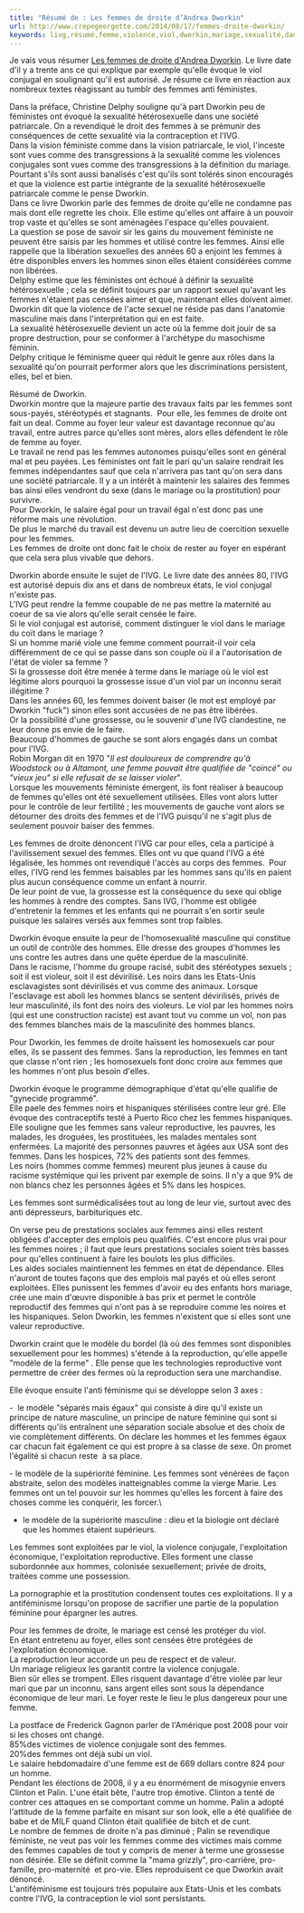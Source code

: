 ```yaml
---
title: "Résumé de : Les femmes de droite d’Andrea Dworkin"
url: http://www.crepegeorgette.com/2014/08/17/femmes-droite-dworkin/
keywords: livg,résumé,femme,violence,viol,dworkin,mariage,sexualité,dandrea,hommes,évoque,femmes
---
```

Je vais vous résumer [Les femmes de droite d\'Andrea Dworkin](http://www.editions-rm.ca/livre.php?id=1436). Le livre date d\'il y a trente ans ce qui explique par exemple qu\'elle évoque le viol conjugal en soulignant qu\'il est autorisé. Je résume ce livre en réaction aux nombreux textes réagissant au tumblr des femmes anti féministes.

Dans la préface, Christine Delphy souligne qu\'à part Dworkin peu de féministes ont évoqué la sexualité hétérosexuelle dans une société patriarcale. On a revendiqué le droit des femmes à se prémunir des conséquences de cette sexualité via la contraception et l\'IVG.\
Dans la vision féministe comme dans la vision patriarcale, le viol, l\'inceste sont vues comme des transgressions à la sexualité comme les violences conjugales sont vues comme des transgressions à la définition du mariage.\
Pourtant s\'ils sont aussi banalisés c\'est qu\'ils sont tolérés sinon encouragés et que la violence est partie intégrante de la sexualité hétérosexuelle patriarcale comme le pense Dworkin.\
Dans ce livre Dworkin parle des femmes de droite qu\'elle ne condamne pas mais dont elle regrette les choix. Elle estime qu\'elles ont affaire à un pouvoir trop vaste et qu\'elles se sont aménagées l\'espace qu\'elles pouvaient.\
La question se pose de savoir sir les gains du mouvement féministe ne peuvent être saisis par les hommes et utilisé contre les femmes. Ainsi elle rappelle que la libération sexuelles des années 60 a enjoint les femmes à être disponibles envers les hommes sinon elles étaient considérées comme non libérées.\
Delphy estime que les féministes ont échoué à définir la sexualité hétérosexuelle ; cela se définit toujours par un rapport sexuel qu\'avant les femmes n\'étaient pas censées aimer et que, maintenant elles doivent aimer.\
Dworkin dit que la violence de l\'acte sexuel ne réside pas dans l\'anatomie masculine mais dans l\'interprétation qui en est faite.\
La sexualité hétérosexuelle devient un acte où la femme doit jouir de sa propre destruction, pour se conformer à l\'archétype du masochisme féminin.\
Delphy critique le féminisme queer qui réduit le genre aux rôles dans la sexualité qu\'on pourrait performer alors que les discriminations persistent, elles, bel et bien.

Résumé de Dworkin.\
Dworkin montre que la majeure partie des travaux faits par les femmes sont sous-payés, stéréotypés et stagnants.  Pour elle, les femmes de droite ont  fait un deal. Comme au foyer leur valeur est davantage reconnue qu\'au travail, entre autres parce qu\'elles sont mères, alors elles défendent le rôle de femme au foyer.\
Le travail ne rend pas les femmes autonomes puisqu\'elles sont en général mal et peu payées. Les féministes ont fait le pari qu\'un salaire rendrait les femmes indépendantes sauf que cela n\'arrivera pas tant qu\'on sera dans une société patriarcale. Il y a un intérêt à maintenir les salaires des femmes bas ainsi elles vendront du sexe (dans le mariage ou la prostitution) pour survivre.\
Pour Dworkin, le salaire égal pour un travail égal n\'est donc pas une réforme mais une révolution.\
De plus le marché du travail est devenu un autre lieu de coercition sexuelle pour les femmes.\
Les femmes de droite ont donc fait le choix de rester au foyer en espérant que cela sera plus vivable que dehors.

Dworkin aborde ensuite le sujet de l\'IVG. Le livre date des années 80, l\'IVG est autorisé depuis dix ans et dans de nombreux états, le viol conjugal n\'existe pas.\
L\'IVG peut rendre la femme coupable de ne pas mettre la maternité au coeur de sa vie alors qu\'elle serait censée le faire.\
Si le viol conjugal est autorisé, comment distinguer le viol dans le mariage du coït dans le mariage ?\
Si un homme marié viole une femme comment pourrait-il voir cela différemment de ce qui se passe dans son couple où il a l\'autorisation de l\'état de violer sa femme ?\
Si la grossesse doit être menée à terme dans le mariage où le viol est légitime alors pourquoi la grossesse issue d\'un viol par un inconnu serait illégitime ?\
Dans les années 60, les femmes doivent baiser (le mot est employé par Dworkin \"fuck\") sinon elles sont accusées de ne pas être libérées.\
Or la possibilité d\'une grossesse, ou le souvenir d\'une IVG clandestine, ne leur donne ps envie de le faire.\
Beaucoup d\'hommes de gauche se sont alors engagés dans un combat pour l\'IVG.\
Robin Morgan dit en 1970 \"*Il est douloureux de comprendre qu\'à Woodstock ou à Altamont, une femme pouvait être qualifiée de \"coincé\" ou \"vieux jeu\" si elle refusait de se laisser violer*\".\
Lorsque les mouvements féministe émergent, ils font réaliser à beaucoup de femmes qu\'elles ont été sexuellement utilisées. Elles vont alors lutter pour le contrôle de leur fertilité ; les mouvements de gauche vont alors se détourner des droits des femmes et de l\'IVG puisqu\'il ne s\'agit plus de seulement pouvoir baiser des femmes.

Les femmes de droite dénoncent l\'IVG car pour elles, cela a participé à l\'avilissement sexuel des femmes. Elles ont vu que quand l\'IVG a été légalisée, les hommes ont revendiqué l\'accès au corps des femmes.  Pour elles, l\'IVG rend les femmes baisables par les hommes sans qu\'ils en paient plus aucun conséquence comme un enfant à nourrir.\
De leur point de vue, la grossesse est la conséquence du sexe qui oblige les hommes à rendre des comptes. Sans IVG, l\'homme est obligée d\'entretenir la femmes et les enfants qui ne pourrait s\'en sortir seule puisque les salaires versés aux femmes sont trop faibles.

Dworkin évoque ensuite la peur de l\'homosexualité masculine qui constitue un outil de contrôle des hommes. Elle dresse des groupes d\'hommes les uns contre les autres dans une quête éperdue de la masculinité.\
Dans le racisme, l\'homme du groupe racisé, subit des stéréotypes sexuels ; soit il est violeur, soit il est dévirilisé. Les noirs dans les Etats-Unis esclavagistes sont dévirilisés et vus comme des animaux. Lorsque l\'esclavage est aboli les hommes blancs se sentent dévirilisés, privés de leur masculinité, ils font des noirs des violeurs. Le viol par les hommes noirs (qui est une construction raciste) est avant tout vu comme un vol, non pas des femmes blanches mais de la masculinité des hommes blancs.

Pour Dworkin, les femmes de droite haïssent les homosexuels car pour elles, ils se passent des femmes. Sans la reproduction, les femmes en tant que classe n\'ont rien ; les homosexuels font donc croire aux femmes que les hommes n\'ont plus besoin d\'elles.

Dworkin évoque le programme démographique d\'état qu\'elle qualifie de \"gynecide programmé\".\
Elle paele des femmes noirs et hispaniques stérilisées contre leur gré. Elle évoque des contraceptifs testé à Puerto Rico chez les femmes hispaniques.\
Elle souligne que les femmes sans valeur reproductive, les pauvres, les malades, les droguées, les prostituées, les malades mentales sont enfermées. La majorité des personnes pauvres et âgées aux USA sont des femmes. Dans les hospices, 72% des patients sont des femmes.\
Les noirs (hommes comme femmes) meurent plus jeunes à cause du racisme systémique qui les privent par exemple de soins. Il n\'y a que 9% de non blancs chez les personnes âgées et 5% dans les hospices.

Les femmes sont surmédicalisées tout au long de leur vie, surtout avec des anti dépresseurs, barbituriques etc.

On verse peu de prestations sociales aux femmes ainsi elles restent obligées d\'accepter des emplois peu qualifiés. C\'est encore plus vrai pour les femmes noires ; il faut que leurs prestations sociales soient très basses pour qu\'elles continuent à faire les boulots les plus difficiles.\
Les aides sociales maintiennent les femmes en état de dépendance. Elles n\'auront de toutes façons que des emplois mal payés et où elles seront exploitées. Elles punissent les femmes d\'avoir eu des enfants hors mariage, crée une main d\'œuvre disponible à bas prix et permet le contrôle reproductif des femmes qui n\'ont pas à se reproduire comme les noires et les hispaniques. Selon Dworkin, les femmes n\'existent que si elles sont une valeur reproductive.

Dworkin craint que le modèle du bordel (là où des femmes sont disponibles sexuellement pour les hommes) s\'étende à la reproduction, qu\'elle appelle \"modèle de la ferme\" . Elle pense que les technologies reproductive vont permettre de créer des fermes où la reproduction sera une marchandise.

Elle évoque ensuite l\'anti féminisme qui se développe selon 3 axes :

\-  le modèle \"séparés mais égaux\" qui consiste à dire qu\'il existe un principe de nature masculine, un principe de nature féminine qui sont si différents qu\'ils entraînent une séparation sociale absolue et des choix de vie complètement différents. On déclare les hommes et les femmes égaux car chacun fait également ce qui est propre à sa classe de sexe. On promet l\'égalité si chacun reste  à sa place.

\- le modèle de la supériorité féminine. Les femmes sont vénérées de façon abstraite, selon des modèles inatteignables comme la vierge Marie. Les femmes ont un tel pouvoir sur les hommes qu\'elles les forcent à faire des choses comme les conquérir, les forcer.\
- le modèle de la supériorité masculine : dieu et la biologie ont déclaré que les hommes étaient supérieurs.

Les femmes sont exploitées par le viol, la violence conjugale, l\'exploitation économique, l\'exploitation reproductive. Elles forment une classe subordonnée aux hommes, colonisée sexuellement; privée de droits, traitées comme une possession.

La pornographie et la prostitution condensent toutes ces exploitations. Il y a antiféminisme lorsqu\'on propose de sacrifier une partie de la population féminine pour épargner les autres.

Pour les femmes de droite, le mariage est censé les protéger du viol.\
En étant entretenu au foyer, elles sont censées être protégées de l\'exploitation économique.\
La reproduction leur accorde un peu de respect et de valeur.\
Un mariage religieux les garantit contre la violence conjugale.\
Bien sûr elles se trompent. Elles risquent davantage d\'être violée par leur mari que par un inconnu, sans argent elles sont sous la dépendance économique de leur mari. Le foyer reste le lieu le plus dangereux pour une femme.

La postface de Frederick Gagnon parler de l\'Amérique post 2008 pour voir si les choses ont changé.\
85%des victimes de violence conjugale sont des femmes.\
20%des femmes ont déjà subi un viol.\
Le salaire hebdomadaire d\'une femme est de 669 dollars contre 824 pour un homme.\
Pendant les élections de 2008, il y a eu énormément de misogynie envers Clinton et Palin. L\'une était bête, l\'autre trop émotive. Clinton a tenté de contrer ces attaques en se comportant comme un homme. Palin a adopté l\'attitude de la femme parfaite en misant sur son look, elle a été qualifiée de babe et de MILF quand Clinton était qualifiée de bitch et de cunt.\
Le nombre de femmes de droite n\'a pas diminué ; Palin se revendique féministe, ne veut pas voir les femmes comme des victimes mais comme des femmes capables de tout y compris de mener à terme une grossesse non désirée. Elle se définit comme la \"mama grizzly\", pro-carrière, pro-famille, pro-maternité  et pro-vie. Elles reproduisent ce que Dworkin avait dénoncé.\
L\'antiféminisme est toujours très populaire aux Etats-Unis et les combats contre l\'IVG, la contraception le viol sont persistants.
